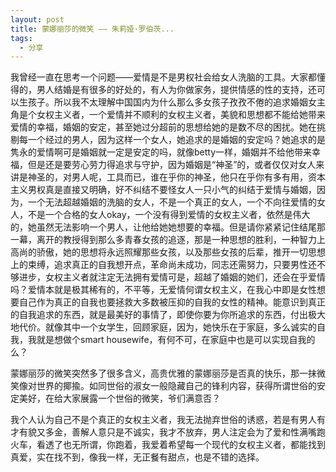 ```yaml
---
layout: post
title: 蒙娜丽莎的微笑 —— 朱莉娅·罗伯茨...
tags:
  - 分享
---
```

我曾经一直在思考一个问题——爱情是不是男权社会给女人洗脑的工具。大家都懂得的，男人结婚是有很多的好处的，有人为你做家务，提供情感的性的支持，还可以生孩子。所以我不太理解中国国内为什么那么多女孩子孜孜不倦的追求婚姻女主角是个女权主义者，一个爱情并不顺利的女权主义者，美貌和思想都不能给她带来爱情的幸福，婚姻的安定，甚至她过分超前的思想给她的是数不尽的困扰。她在挑剔每一个经过的男人，因为这样一个女人，她追求的是婚姻的安定吗？她追求的是隽永的爱情啊可是婚姻就一定是安定的吗，就像betty一样，婚姻并不给他带来幸福，但是还是要劳心劳力得追求与守护，因为婚姻是“神圣”的，或者仅仅对女人来讲是神圣的，对男人呢，工具而已，谁在乎你的神圣，他只在乎你有多有用，资本主义男权真是直接又明确，好不纠结不要怪女人一只小气的纠结于爱情与婚姻，因为，一个无法超越婚姻的洗脑的女人，不是一个真正的女人，一个不向往爱情的女人，不是一个合格的女人okay，一个没有得到爱情的女权主义者，依然是伟大的，她虽然无法影响一个男人，让他给她她想要的幸福。但是请你紧紧记住结尾那一幕，离开的教授得到那么多青春女孩的追逐，那是一种思想的胜利，一种智力上高尚的骄傲，她的思想将永远照耀那些女孩，以及那些女孩的后辈，推开一切思想上的束缚，追求真正的自我想开点，革命尚未成功，同志还需努力，只要男性还不够进步，女权主义者就注定无法拥有爱情可是，超越了婚姻的她们，还会在乎爱情吗？爱情本就是极其稀有的，不平等，无爱情何谓女权主义，在我心中即是女性想要自己作为真正的自我也要拯救大多数被压抑的自我的女性的精神。能意识到真正的自我追求的东西，就是最美好的事情了，即使你要为你所追求的东西，付出极大地代价。就像其中一个女学生，回顾家庭，因为，她快乐在于家庭，多么诚实的自我，我就是想做个smart housewife，有何不可，在家庭中也是可以实现自我的么？



蒙娜丽莎的微笑突然多了很多含义，高贵优雅的蒙娜丽莎是否真的快乐，那一抹微笑像对世界的揶揄。如同世俗的淑女一般隐藏自己的锋利内容，获得所谓世俗的安定美好，在给大家展露一个世俗的微笑，爷们满意否？

我个人认为自己不是个真正的女权主义者，我无法抛弃世俗的诱惑，若是有男人有才有貌又多金，善解人意只是不诚实，我才不放弃，男人注定会为了爱和性满嘴跑火车，看透了也无所谓，你跑着，我爱着希望每一个现代的女权主义者，都能找到真爱，实在找不到，像我一样，无正餐有甜点，也是不错的选择。
